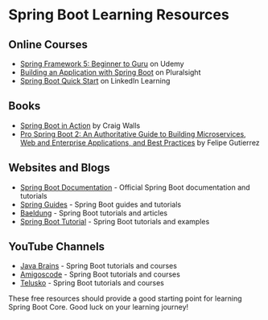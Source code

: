 # Spring Boot  Learning Resources

## Online Courses

- [Spring Framework 5: Beginner to Guru](https://www.udemy.com/course/spring-framework-5-beginner-to-guru/) on Udemy
- [Building an Application with Spring Boot](https://www.pluralsight.com/courses/building-application-spring-boot) on Pluralsight
- [Spring Boot Quick Start](https://www.linkedin.com/learning/spring-boot-2-0-essential-training/spring-boot-quick-start) on LinkedIn Learning

## Books

- [Spring Boot in Action](https://www.manning.com/books/spring-boot-in-action) by Craig Walls
- [Pro Spring Boot 2: An Authoritative Guide to Building Microservices, Web and Enterprise Applications, and Best Practices](https://www.apress.com/gp/book/9781484236759) by Felipe Gutierrez

## Websites and Blogs

- [Spring Boot Documentation](https://docs.spring.io/spring-boot/docs/current/reference/htmlsingle/) - Official Spring Boot documentation and tutorials
- [Spring Guides](https://spring.io/guides) - Spring Boot guides and tutorials
- [Baeldung](https://www.baeldung.com/) - Spring Boot tutorials and articles
- [Spring Boot Tutorial](https://www.tutorialspoint.com/spring_boot/index.htm) - Spring Boot tutorials and examples

## YouTube Channels

- [Java Brains](https://www.youtube.com/user/koushks) - Spring Boot tutorials and courses
- [Amigoscode](https://www.youtube.com/c/amigoscode) - Spring Boot tutorials and courses
- [Telusko](https://www.youtube.com/user/javaboynavin) - Spring Boot tutorials and courses

These free resources should provide a good starting point for learning Spring Boot Core. Good luck on your learning journey!
